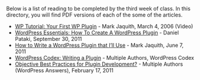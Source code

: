 Below is a list of reading to be completed by the third week of class. In this directory, you will find PDF versions of each of the some of the articles.

* [WP Tutorial: Your First WP Plugin](http://markjaquith.wordpress.com/2006/03/04/wp-tutorial-your-first-wp-plugin/) - Mark Jaquith, March 4, 2006 (Video)
* [WordPress Essentials: How To Create A WordPress Plugin](http://wp.smashingmagazine.com/2011/09/30/how-to-create-a-wordpress-plugin/) - Daniel Pataki, September 30, 2011
* [How to Write a WordPress Plugin that I’ll Use](http://markjaquith.wordpress.com/2011/06/07/how-to-write-a-plugin-that-ill-use/) - Mark Jaquith, June 7, 2011
* [WordPress Codex: Writing a Plugin](https://codex.wordpress.org/Writing_a_Plugin) - Multiple Authors, WordPress Codex
* [Objective Best Practices for Plugin Development?](http://wordpress.stackexchange.com/questions/715/objective-best-practices-for-plugin-development) - Multiple Authors (WordPress Answers), February 17, 2011